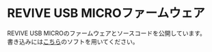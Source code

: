 # REVIVE USB MICROファームウェア

REVIVE USB MICROのファームウェアとソースコードを公開しています。  
書き込みには[こちら](https://github.com/bit-trade-one/REVIVE-USB-MICRO/tree/master/Writing-Tool)のソフトを用いてください。
